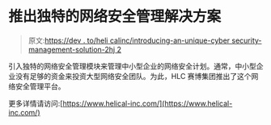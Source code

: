 # 推出独特的网络安全管理解决方案

> 原文:[https://dev . to/heli calinc/introducing-an-unique-cyber security-management-solution-2hj 2](https://dev.to/helicalinc/introducing-an-unique-cybersecurity-management-solution-2hj2)

引入独特的网络安全管理模块来管理中小型企业的网络安全计划。通常，中小型企业没有足够的资金来投资大型网络安全团队。为此，HLC 赛博集团推出了这个网络安全管理平台。

更多详情请访问:[https://www.helical-inc.com/](https://www.helical-inc.com/)